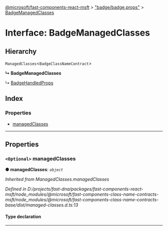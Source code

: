 [@microsoft/fast-components-react-msft](../README.md) > ["badge/badge.props"](../modules/_badge_badge_props_.md) > [BadgeManagedClasses](../interfaces/_badge_badge_props_.badgemanagedclasses.md)

# Interface: BadgeManagedClasses

## Hierarchy

 `ManagedClasses`<`BadgeClassNameContract`>

**↳ BadgeManagedClasses**

↳  [BadgeHandledProps](_badge_badge_props_.badgehandledprops.md)

## Index

### Properties

* [managedClasses](_badge_badge_props_.badgemanagedclasses.md#managedclasses)

---

## Properties

<a id="managedclasses"></a>

### `<Optional>` managedClasses

**● managedClasses**: *`object`*

*Inherited from ManagedClasses.managedClasses*

*Defined in D:/projects/fast-dna/packages/fast-components-react-msft/node_modules/@microsoft/fast-components-class-name-contracts-msft/node_modules/@microsoft/fast-components-class-name-contracts-base/dist/managed-classes.d.ts:13*

#### Type declaration

___

